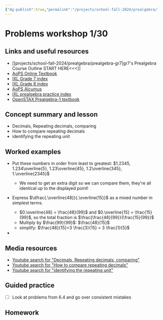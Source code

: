 ```yaml
---
{"dg-publish":true,"permalink":"/projects/school-fall-2024/prealgebra/lessons/01-30-prealgebra-problems/"}
---
```



#  Problems workshop 1/30

## Links and useful resources 

- [[projects/school-fall-2024/prealgebra/prealgebra-gr7\|gr7's Prealgebra Course Outline START HERE<<<]]
- [AoPS Online Textbook](https://artofproblemsolving.com/ebooks/prealgebra-ebook/c0toc)
- [IXL Grade 7 index](https://www.ixl.com/math/grade-7)
- [IXL Grade 8 index](https://www.ixl.com/math/grade-8)
- [AoPS Alcumus](https://artofproblemsolving.com/teacher/students)
- [IXL prealgebra practice index](https://www.ixl.com/math/grade-7)
- [OpenSTAX Prealgebra-1 textbook](https://openstax.org/books/prealgebra-2e/pages/1-introduction)



## Concept summary and lesson


- Decimals, Repeating decimals, comparing 
- How to compare repeating decimals 
- identifying the repeating unit 



## Worked examples

- Put these numbers in order from least to greatest: $1.2345, 1.234\overline{5}, 1.23\overline{45}, 1.2\overline{345}, 1.\overline{2345}$ 
    - We need to get an extra digit so we can compare them, they're all identical up to the displayed point!

- Express $\dfrac{.\overline{48}}{.\overline{15}}$ as a mixed number in simplest terms.
    - $0.\overline{48} = \frac{48}{99}$ and $0.\overline{15} = \frac{15}{99}$, so the total fraction is $\frac{\frac{48}{99}}{\frac{15}{99}}$ 
    - Multiply by $\frac{99}{99}$: $\frac{48}{15}$
    - simplify: $\frac{48}{15}=3 \frac{3}{15} = 3 \frac{1}{5}$
- 

## Media resources

- [Youtube search for "Decimals, Repeating decimals, comparing"](https://www.youtube.com/results?search_query=Decimals,%20Repeating%20decimals,%20comparing)  
- [Youtube search for "How to compare repeating decimals"](https://www.youtube.com/results?search_query=How%20to%20compare%20repeating%20decimals)  
- [Youtube search for "identifying the repeating unit"](https://www.youtube.com/results?search_query=identifying%20the%20repeating%20unit)  

## Guided practice


- [ ] Look at problems from 6.4 and go over consistent mistakes  


## Homework


